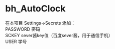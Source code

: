 # bh_AutoClock
在本项目 Settings->Secrets 添加：  
PASSWORD   密码    
SCKEY   sever酱key值（百度sever酱，用于通信手机）  
USER  学号
